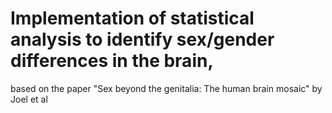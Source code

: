 # Implementation of statistical analysis to identify sex/gender differences in the brain,
  based on the paper "Sex beyond the genitalia: The human brain mosaic" by Joel et al